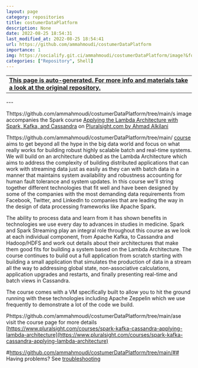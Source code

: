 ```yaml
---
layout: page
category: repositories
title: costumerDataPlatform
description: None
date: 2022-08-25 18:54:31 
last_modified_at: 2022-08-25 18:54:41 
url: https://github.com/ammahmoudi/costumerDataPlatform
importance: 1
img: https://socialify.git.ci/ammahmoudi/costumerDataPlatform/image?&forks=1&issues=1&language=1&name=1&owner=1&stargazers=1&theme=Light
categories: ["Repository", Shell]
---
```

<div id="open-in-github" > <table class="table-cv list-group-table"> <tbody> <tr>    <td class="list-group-name"><b>   <a href="https://github.com/ammahmoudi/costumerDataPlatform" rel="external nofollow noopener" target="_blank"><i class="fa-brands fa-github"></i> This page is auto-generated. For more info and materials take a look at the original repository.</a> </b></td></tr> </tbody> </table></div>
---

Thttps://github.com/ammahmoudi/costumerDataPlatform/tree/main/s image accompanies the Spark course [Applying the Lambda Architecture with Spark, Kafka, and Cassandra](https://www.pluralsight.com/courses/spark-kafka-cassandra-applying-lambda-architecture) on [Pluralsight.com by Ahmad Alkilani](https://www.pluralsight.com/authors/ahmad-alkilani)

Thttps://github.com/ammahmoudi/costumerDataPlatform/tree/main/ [course](https://www.pluralsight.com/courses/spark-kafka-cassandra-applying-lambda-architecture) aims to get beyond all the hype in the big data world and focus on what really works for building robust highly scalable batch and real-time systems. We will build on an architecture dubbed as the Lambda Architecture which aims to address the complexity of building distributed applications that can work with streaming data just as easily as they can with batch data in a manner that maintains system availability and robustness accounting for human fault tolerance and system updates. In this course we'll string together different technologies that fit well and have been designed by some of the companies with the most demanding data requirements from Facebook, Twitter, and LinkedIn to companies that are leading the way in the design of data processing frameworks like Apache Spark. 

The ability to process data and learn from it has shown benefits in technologies we use every day to advances in studies in medicine. Spark and Spark Streaming play an integral role throughout this course as we look at each individual component, from Apache Kafka, to Cassandra and Hadoop/HDFS and work out details about their architectures that make them good fits for building a system based on the Lambda Architecture. The course continues to build out a full application from scratch starting with building a small application that simulates the production of data in a stream all the way to addressing global state, non-associative calculations, application upgrades and restarts, and finally presenting real-time and batch views in Cassandra.

The course comes with a VM specifically built to allow you to hit the ground running with these technologies including Apache Zeppelin which we use frequently to demonstrate a lot of the code we build.

Phttps://github.com/ammahmoudi/costumerDataPlatform/tree/main/ase visit the course page for more details [https://www.pluralsight.com/courses/spark-kafka-cassandra-applying-lambda-architecture](https://www.pluralsight.com/courses/spark-kafka-cassandra-applying-lambda-architecture)

#https://github.com/ammahmoudi/costumerDataPlatform/tree/main/## Having problems? See [troubleshooting](https://github.com/aalkilani/spark-kafka-cassandra-applying-lambda-architecture/blob/master/vagrant/troubleshooting.md)
